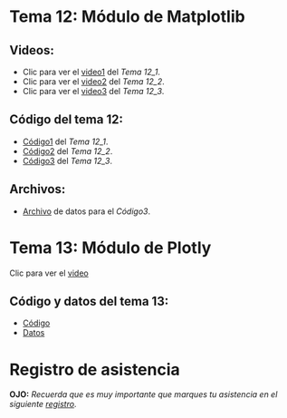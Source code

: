 # __Tema 12: Módulo de Matplotlib__

## Videos:
* Clic para ver el [video1](https://drive.google.com/file/d/1oJ-P089MsuoYN6U3M2_FzfmRy8hozX4e/view?usp=sharing) del _Tema 12_1_.
* Clic para ver el [video2](https://drive.google.com/file/d/1fOEauYbSsx3uqK8DS2qUU6l7wRJNZlm_/view?usp=sharing) del _Tema 12_2_.
* Clic para ver el [video3](https://drive.google.com/file/d/1Ed4zcsMA4t6Vpwe7BhwF9yhgyA_h7j0Z/view?usp=sharing) del _Tema 12_3_.


## Código del tema 12:
* [Código1](https://github.com/AFIF-UG/Introduccion_a_Python-Curso_Online/blob/main/Clase_10/Codigo_tema_12_1.ipynb) del _Tema 12_1_.
* [Código2](https://github.com/AFIF-UG/Introduccion_a_Python-Curso_Online/blob/main/Clase_10/Codigo_tema_12_2.ipynb) del _Tema 12_2_.
* [Código3](https://github.com/AFIF-UG/Introduccion_a_Python-Curso_Online/blob/main/Clase_10/Codigo_tema_12_3.ipynb) del _Tema 12_3_.

## Archivos:
* [Archivo](https://github.com/AFIF-UG/Introduccion_a_Python-Curso_Online/blob/main/Clase_10/Archivo_datos.txt) de datos para el _Código3_.


# __Tema 13: Módulo de Plotly__
Clic para ver el [video]()

## Código y datos del tema 13:
* [Código]()
* [Datos]()






# Registro de asistencia
__OJO:__ _Recuerda que es muy importante que marques tu asistencia en el siguiente [registro](https://docs.google.com/forms/d/e/1FAIpQLSeo5T-tNB4SXT5XzeHVC2KGY8UYBXUL2QbtWC_w8pCC3Enuaw/viewform?usp=sf_link)_.
